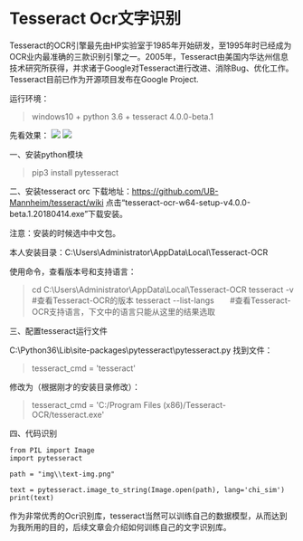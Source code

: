 # Tesseract Ocr文字识别

Tesseract的OCR引擎最先由HP实验室于1985年开始研发，至1995年时已经成为OCR业内最准确的三款识别引擎之一。2005年，Tesseract由美国内华达州信息技术研究所获得，并求诸于Google对Tesseract进行改进、消除Bug、优化工作。Tesseract目前已作为开源项目发布在Google Project.

运行环境：
>windows10 + python 3.6 + tesseract 4.0.0-beta.1

先看效果：
![](https://raw.githubusercontent.com/vipstone/faceai/master/res/tesseractOcr2.png)
![](https://raw.githubusercontent.com/vipstone/faceai/master/res/tesseractOcr.png)

一、安装python模块
>pip3 install pytesseract

二、安装tesseract orc
下载地址：https://github.com/UB-Mannheim/tesseract/wiki 点击“tesseract-ocr-w64-setup-v4.0.0-beta.1.20180414.exe”下载安装。

注意：安装的时候选中中文包。

本人安装目录：C:\Users\Administrator\AppData\Local\Tesseract-OCR

使用命令，查看版本号和支持语言：

>cd C:\Users\Administrator\AppData\Local\Tesseract-OCR
>tesseract -v #查看Tesseract-OCR的版本
>tesseract --list-langs　　#查看Tesseract-OCR支持语言，下文中的语言只能从这里的结果选取

三、配置tesseract运行文件

C:\Python36\Lib\site-packages\pytesseract\pytesseract.py
找到文件：
>tesseract_cmd = 'tesseract'

修改为（根据刚才的安装目录修改）：
>tesseract_cmd = 'C:/Program Files (x86)/Tesseract-OCR/tesseract.exe'

四、代码识别

```
from PIL import Image
import pytesseract

path = "img\\text-img.png"

text = pytesseract.image_to_string(Image.open(path), lang='chi_sim')
print(text)

```

作为非常优秀的Ocr识别库，tesseract当然可以训练自己的数据模型，从而达到为我所用的目的，后续文章会介绍如何训练自己的文字识别库。
